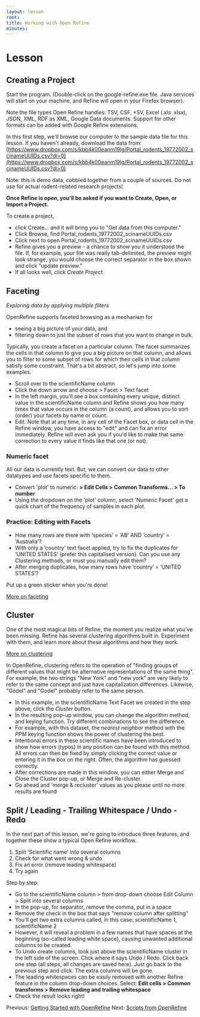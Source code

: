 ```yaml
---
layout: lesson
root: .
title: Working with Open Refine
minutes: 
---
```


# Lesson

## Creating a Project

Start the program. (Double-click on the google-refine.exe file. Java services will start on your machine, and Refine will open in your Firefox browser).

Note the file types Open Refine handles: TSV, CSF, *SV, Excel (.xls .xlsx), JSON, XML, RDF as XML, Google Data documents. Support for other formats can be added with Google Refine extensions.

In this first step, we'll browse our computer to the sample data file for this lesson. If you haven't already, download the data from:  
[https://www.dropbox.com/s/kbb4k00eanm19lg/Portal_rodents_19772002_scinameUUIDs.csv?dl=0](https://www.dropbox.com/s/kbb4k00eanm19lg/Portal_rodents_19772002_scinameUUIDs.csv?dl=0)

Note: this is demo data, cobbled together from a couple of sources. Do not use for actual rodent-related research projects!

**Once Refine is open, you'll be asked if you want to Create, Open, or Import a Project.**

To create a project,

- click Create... and it will bring you to "Get data from this computer."
- Click Browse, find Portal_rodents_19772002_scinameUUIDs.csv
- Click next to open Portal_rodents_19772002_scinameUUIDs.csv
- Refine gives you a preview - a chance to show you it understood the file. If, for example, your file was really tab-delimited, the preview might look strange, you would choose the correct separator in the box shown and click "update preview."
- If all looks well, click _Create Project._

## Faceting

*Exploring data by applying multiple filters*

OpenRefine supports faceted browsing as a mechanism for

* seeing a big picture of your data, and
* filtering down to just the subset of rows that you want to change in bulk.

Typically, you create a facet on a particular column. The facet summarizes the cells in that column to give you a big picture on that column, and allows you to filter to some subset of rows for which their cells in that column satisfy some constraint. That's a bit abstract, so let's jump into some examples.

  - Scroll over to the scientificName column
  - Click the down arrow and choose > Facet > Text facet
  - In the left margin, you'll see a box containing every unique, distinct value in the scientificName column and Refine shows you how many times that value occurs in the column (a count), and allows you to sort (order) your facets by name or count.
  - Edit. Note that at any time, in any cell of the Facet box, or data cell in the Refine window, you have access to "edit" and can fix an error immediately. Refine will even ask you if you'd like to make that same correction to every value it finds like that one (or not).

### Numeric facet
All our data is currently text. But, we can convert our data to other datatypes and use facets specific to them.
- Convert 'plot' to numeric: **> Edit Cells > Common Transforms... > To number**  
- Using the dropdown on the 'plot' column, select 'Numeric Facet' get a quick chart of the frequency of samples in each plot. 

### Practice: Editing with Facets

- How many rows are there with ‘species’ = ‘AB’ AND ‘country’ = ‘Australia’?
- With only a ‘country’ text facet applied, try to fix the duplicates for ‘UNITED STATES’ (prefer this capitalised version). Can you use any Clustering methods, or must you manually edit them?
- After merging duplicates, how many rows have ‘country’ = ‘UNITED STATES’?

Put up a green sticker when you're done!


[More on faceting](https://github.com/OpenRefine/OpenRefine/wiki/Faceting)

## Cluster

One of the most magical bits of Refine, the moment you realize what you've been missing. Refine has several clustering algorithms built in. Experiment with them, and learn more about these algorithms and how they work. 

[More on clustering](https://github.com/OpenRefine/OpenRefine/wiki/Clustering-In-Depth)

In OpenRefine, clustering refers to the operation of "finding groups of different values that might be alternative representations of the same thing". For example, the two strings "New York" and "new york" are very likely to refer to the same concept and just have capitalization differences. Likewise, "Gödel" and "Godel" probably refer to the same person.


  - In this example, in the scientificName Text Facet we created in the step above, click the _Cluster_ button.
  - In the resulting pop-up window, you can change the algorithm method, and keying function. Try different combinations to see the difference.
  - For example, with this dataset, the _nearest neighbor_ method with the _PPM_ keying function shows the power of clustering the best. 
  - Intentional errors in these scientific names have been introduced to show how errors (typos) in any position can be found with this method. All errors can then be fixed by simply clicking the correct value or entering it in the box on the right. Often, the algorithm has guessed correctly. 
  - After corrections are made in this window, you can either Merge and Close the Cluster pop-up, or Merge and Re-cluster.
  - Go ahead and 'merge & recluster' values as you please until no more results are found

## Split / Leading - Trailing Whitespace / Undo - Redo

In the next part of this lesson, we're going to introduce three features, and together these show a typical Open Refine workflow.

1. Split 'Scientific name' into several columns
2. Check for what went wrong & undo
3. Fix an error (remove leading whitespace)
4. Try again

Step by step:

- Go to the scientificName column > from drop-down choose Edit Column > Split into several columns
- In the pop-up, for separator, remove the comma, put in a space
- Remove the check in the box that says "remove column after splitting"
- You'll get two extra columns called, in this case: scientificName 1, scientificName 2
- However, it will reveal a problem in a few names that have spaces at the beginning (so-called leading white space), causing unwanted additional columns to be created.
- To Undo create columns, look just above the scientificName cluster in the left side of the screen. Click where it says Undo / Redo. Click back one step (all steps, all changes are saved here). Just go back to the previous step and click. The extra columns will be gone.
- The leading whitespaces can be easily removed with another Refine feature in the column drop-down choices. Select: **Edit cells > Common transforms > Remove leading and trailing whitespace**
- Check the result looks right!

Previous: [Getting Started with OpenRefine](00-getting-started.html)  Next: [Scripts from OpenRefine](02-scripts.html)
